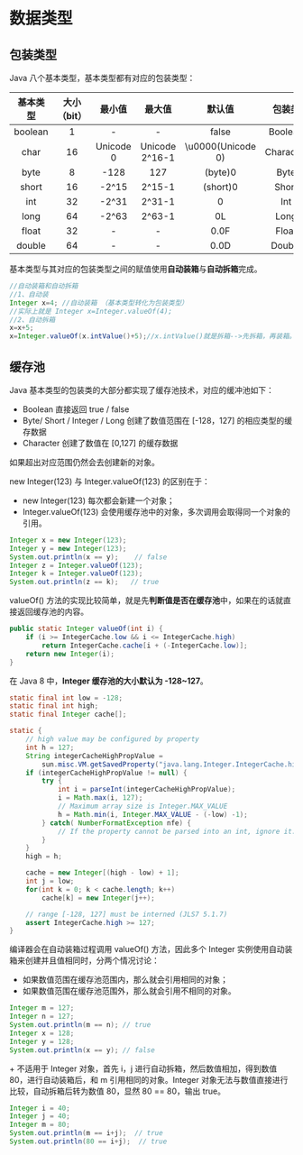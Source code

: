 # 数据类型
## 包装类型

Java 八个基本类型，基本类型都有对应的包装类型：

| 基本类型 | 大小（bit） |  最小值   |     最大值     |      默认值       |  包装类   |
| :------: | :---------: | :-------: | :------------: | :---------------: | :-------: |
| boolean  |      1      |     -     |       -        |       false       |  Boolean  |
|   char   |     16      | Unicode 0 | Unicode 2^16-1 | \u0000(Unicode 0) | Character |
|   byte   |      8      |   -128    |      127       |      (byte)0      |   Byte    |
|  short   |     16      |   -2^15   |     2^15-1     |     (short)0      |   Short   |
|   int    |     32      |   -2^31   |     2^31-1     |         0         |    Int    |
|   long   |     64      |   -2^63   |     2^63-1     |        0L         |   Long    |
|  float   |     32      |     -     |       -        |       0.0F        |   Float   |
|  double  |     64      |     -     |       -        |       0.0D        |  Double   |

 基本类型与其对应的包装类型之间的赋值使用**自动装箱**与**自动拆箱**完成。

```java
//自动装箱和自动拆箱
//1、自动装
Integer x=4; //自动装箱 （基本类型转化为包装类型）
//实际上就是 Integer x=Integer.valueOf(4);
//2、自动拆箱
x=x+5;
x=Integer.valueOf(x.intValue()+5);//x.intValue()就是拆箱-->先拆箱，再装箱。
```

## 缓存池

Java 基本类型的包装类的大部分都实现了缓存池技术，对应的缓冲池如下：

- Boolean 直接返回 true / false
- Byte/ Short / Integer / Long  创建了数值范围在 [-128，127] 的相应类型的缓存数据
- Character 创建了数值在 [0,127] 的缓存数据

如果超出对应范围仍然会去创建新的对象。

new Integer(123) 与 Integer.valueOf(123) 的区别在于：

- new Integer(123) 每次都会新建一个对象；
- Integer.valueOf(123) 会使用缓存池中的对象，多次调用会取得同一个对象的引用。

```java
Integer x = new Integer(123);
Integer y = new Integer(123);
System.out.println(x == y);    // false
Integer z = Integer.valueOf(123);
Integer k = Integer.valueOf(123);
System.out.println(z == k);   // true
```

valueOf() 方法的实现比较简单，就是先**判断值是否在缓存池**中，如果在的话就直接返回缓存池的内容。

```java
public static Integer valueOf(int i) {
    if (i >= IntegerCache.low && i <= IntegerCache.high)
        return IntegerCache.cache[i + (-IntegerCache.low)];
    return new Integer(i);
}
```

在 Java 8 中，**Integer 缓存池的大小默认为 -128\~127**。

```java
static final int low = -128;
static final int high;
static final Integer cache[];

static {
    // high value may be configured by property
    int h = 127;
    String integerCacheHighPropValue =
        sun.misc.VM.getSavedProperty("java.lang.Integer.IntegerCache.high");
    if (integerCacheHighPropValue != null) {
        try {
            int i = parseInt(integerCacheHighPropValue);
            i = Math.max(i, 127);
            // Maximum array size is Integer.MAX_VALUE
            h = Math.min(i, Integer.MAX_VALUE - (-low) -1);
        } catch( NumberFormatException nfe) {
            // If the property cannot be parsed into an int, ignore it.
        }
    }
    high = h;

    cache = new Integer[(high - low) + 1];
    int j = low;
    for(int k = 0; k < cache.length; k++)
        cache[k] = new Integer(j++);

    // range [-128, 127] must be interned (JLS7 5.1.7)
    assert IntegerCache.high >= 127;
}
```

编译器会在自动装箱过程调用 valueOf() 方法，因此多个 Integer 实例使用自动装箱来创建并且值相同时，分两个情况讨论：

- 如果数值范围在缓存池范围内，那么就会引用相同的对象；
- 如果数值范围在缓存池范围外，那么就会引用不相同的对象。

```java
Integer m = 127;
Integer n = 127;
System.out.println(m == n); // true
Integer x = 128;
Integer y = 128;
System.out.println(x == y); // false
```

\+ 不适用于 Integer 对象，首先 i，j 进行自动拆箱，然后数值相加，得到数值 80，进行自动装箱后，和 m 引用相同的对象。Integer 对象无法与数值直接进行比较，自动拆箱后转为数值 80，显然 80 == 80，输出 true。

```java
Integer i = 40;
Integer j = 40;
Integer m = 80;
System.out.println(m == i+j);  // true
System.out.println(80 == i+j);  // true
```
